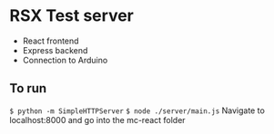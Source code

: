 # RSX Test server

- React frontend 
- Express backend
- Connection to Arduino

## To run
` $ python -m SimpleHTTPServer ` 
` $ node ./server/main.js `
Navigate to localhost:8000 and go into the mc-react folder 

